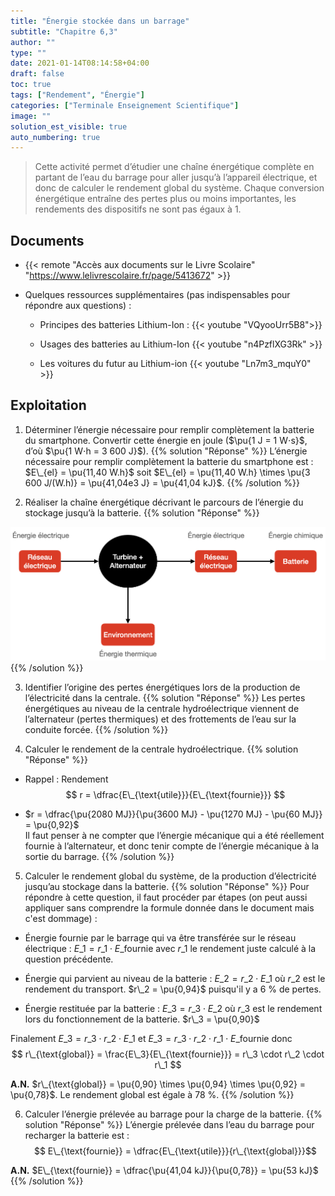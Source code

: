```yaml
---
title: "Énergie stockée dans un barrage"
subtitle: "Chapitre 6,3"
author: ""
type: ""
date: 2021-01-14T08:14:58+04:00
draft: false
toc: true
tags: ["Rendement", "Énergie"]
categories: ["Terminale Enseignement Scientifique"]
image: ""
solution_est_visible: true
auto_numbering: true
---
```


> Cette activité permet d’étudier une chaîne énergétique complète en partant de l’eau du barrage pour aller jusqu’à l’appareil électrique, et donc de calculer le rendement global du système. Chaque conversion énergétique entraîne des pertes plus ou moins importantes, les rendements des dispositifs ne sont pas égaux à 1.

## Documents

- {{< remote "Accès aux documents sur le Livre Scolaire" "https://www.lelivrescolaire.fr/page/5413672" >}}

- Quelques ressources supplémentaires (pas indispensables pour répondre aux questions) :
    - Principes des batteries Lithium-Ion :
    {{< youtube "VQyooUrr5B8">}}

    - Usages des batteries au Lithium-Ion
    {{< youtube "n4PzflXG3Rk" >}}

    - Les voitures du futur au Lithium-ion
    {{< youtube "Ln7m3_mquY0" >}}

## Exploitation

1. Déterminer l’énergie nécessaire pour remplir complètement la batterie du smartphone. Convertir cette énergie en joule ($\pu{1 J = 1 W⋅s}$, d’où $\pu{1 W⋅h = 3 600 J}$).
{{% solution "Réponse" %}}
L’énergie nécessaire pour remplir complètement la batterie du smartphone est : $E\_{el} = \pu{11,40 W.h}$ soit $E\_{el} = \pu{11,40 W.h} \times \pu{3 600 J/(W.h)}  = \pu{41,04e3 J} =  \pu{41,04 kJ}$.
{{% /solution %}}

2. Réaliser la chaîne énergétique décrivant le parcours de l’énergie du stockage jusqu’à la batterie.
{{% solution "Réponse" %}}
<img src="/terminales-es/chap-6/chap-6-3/batterie.png" alt="" width="" />
{{% /solution %}}

3. Identifier l’origine des pertes énergétiques lors de la production de l’électricité dans la centrale.
{{% solution "Réponse" %}}
Les pertes énergétiques au niveau de la centrale hydroélectrique viennent de l’alternateur (pertes thermiques) et des frottements de l’eau sur la conduite forcée.
{{% /solution %}}

4. Calculer le rendement de la centrale hydroélectrique.
{{% solution "Réponse" %}}
- Rappel : Rendement 
$$ r = \dfrac{E\_{\text{utile}}}{E\_{\text{fournie}}}  $$

- $r = \dfrac{\pu{2080 MJ}}{\pu{3600 MJ} - \pu{1270 MJ} - \pu{60 MJ}} = \pu{0,92}$\
Il faut penser à ne compter que l’énergie mécanique qui a été réellement fournie à l’alternateur, et donc tenir compte de l’énergie mécanique à la sortie du barrage.
{{% /solution %}}

5. Calculer le rendement global du système, de la production d’électricité jusqu’au stockage dans la batterie.
{{% solution "Réponse" %}}
Pour répondre à cette question, il faut procéder par étapes (on peut aussi appliquer sans comprendre la formule donnée dans le document mais c'est dommage) :

- Énergie fournie par le barrage qui va être transférée sur le réseau électrique : $E\_1 = r\_1 \cdot E\_{\text{fournie}}$ avec $r\_1$ le rendement juste calculé à la question précédente.

- Énergie qui parvient au niveau de la batterie : $E\_2 = r\_2 \cdot E\_1$ où $r\_2$ est le rendement du transport. $r\_2 = \pu{0,94}$ puisqu'il y a 6&nbsp;% de pertes.

- Énergie restituée par la batterie : $E\_3 = r\_3 \cdot E\_2$ où $r\_3$ est le rendement lors du fonctionnement de la batterie. $r\_3 = \pu{0,90}$

Finalement $E\_3 = r\_3 \cdot r\_2 \cdot E\_1$ et $E\_3 = r\_3 \cdot r\_2 \cdot r\_1 \cdot E\_{\text{fournie}}$ donc
$$
    r\_{\text{global}} = \frac{E\_3}{E\_{\text{fournie}}} = r\_3 \cdot r\_2 \cdot r\_1
$$

**A.N.** $r\_{\text{global}} = \pu{0,90} \times \pu{0,94} \times \pu{0,92} =  \pu{0,78}$. Le rendement global est égale à 78&nbsp;%.
{{% /solution %}}

6. Calculer l’énergie prélevée au barrage pour la charge de la batterie.
{{% solution "Réponse" %}}
L’énergie prélevée dans l’eau du barrage pour recharger la batterie est :
$$ E\_{\text{fournie}} = \dfrac{E\_{\text{utile}}}{r\_{\text{global}}}$$

**A.N.** $E\_{\text{fournie}} = \dfrac{\pu{41,04 kJ}}{\pu{0,78}} = \pu{53 kJ}$
{{% /solution %}}
